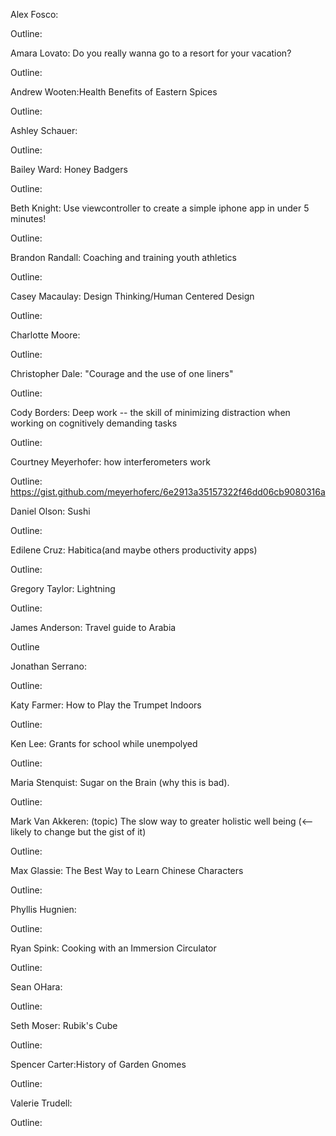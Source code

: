Alex Fosco:

Outline:


Amara Lovato: Do you really wanna go to a resort for your vacation?

Outline:


Andrew Wooten:Health Benefits of Eastern Spices

Outline:



Ashley Schauer:

Outline:



Bailey Ward: Honey Badgers

Outline:



Beth Knight: Use viewcontroller to create a simple iphone app in under 5 minutes!

Outline: 




Brandon Randall: Coaching and training youth athletics

Outline:



Casey Macaulay: Design Thinking/Human Centered Design

Outline:



Charlotte Moore:

Outline:



Christopher Dale:   "Courage and the use of one liners"

Outline:



Cody Borders: Deep work -- the skill of minimizing distraction when working on cognitively demanding tasks

Outline:



Courtney Meyerhofer: how interferometers work

Outline: https://gist.github.com/meyerhoferc/6e2913a35157322f46dd06cb9080316a




Daniel Olson: Sushi

Outline:


Edilene Cruz: Habitica(and maybe others productivity apps)

Outline:



Gregory Taylor: Lightning

Outline:


James Anderson: Travel guide to Arabia

Outline



Jonathan Serrano:

Outline:



Katy Farmer: How to Play the Trumpet Indoors

Outline:



Ken Lee: Grants for school while unempolyed

Outline: 



Maria Stenquist: Sugar on the Brain (why this is bad). 

Outline:



Mark Van Akkeren: (topic) The slow way to greater holistic well being (<-- likely to change but the gist of it) 

Outline: 



Max Glassie: The Best Way to Learn Chinese Characters

Outline:


Phyllis Hugnien:

Outline:



Ryan Spink: Cooking with an Immersion Circulator

Outline:



Sean OHara:

Outline:



Seth Moser: Rubik's Cube

Outline:



Spencer Carter:History of Garden Gnomes

Outline:



Valerie Trudell:

Outline:



